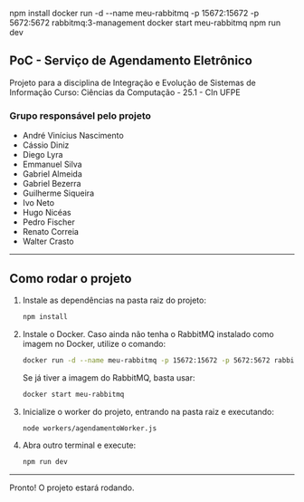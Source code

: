 npm install
docker run -d --name meu-rabbitmq -p 15672:15672 -p 5672:5672 rabbitmq:3-management
docker start meu-rabbitmq
npm run dev
## PoC - Serviço de Agendamento Eletrônico

Projeto para a disciplina de Integração e Evolução de Sistemas de Informação
Curso: Ciências da Computação - 25.1 - CIn UFPE

### Grupo responsável pelo projeto

- André Vinícius Nascimento
- Cássio Diniz
- Diego Lyra
- Emmanuel Silva
- Gabriel Almeida
- Gabriel Bezerra
- Guilherme Siqueira
- Ivo Neto
- Hugo Nicéas
- Pedro Fischer
- Renato Correia
- Walter Crasto

---

## Como rodar o projeto

1. Instale as dependências na pasta raiz do projeto:

	```bash
	npm install
	```

2. Instale o Docker. Caso ainda não tenha o RabbitMQ instalado como imagem no Docker, utilize o comando:

	```bash
	docker run -d --name meu-rabbitmq -p 15672:15672 -p 5672:5672 rabbitmq:3-management
	```

	Se já tiver a imagem do RabbitMQ, basta usar:

	```bash
	docker start meu-rabbitmq
	```

3. Inicialize o worker do projeto, entrando na pasta raiz e executando:

	```bash
	node workers/agendamentoWorker.js
	```

4. Abra outro terminal e execute:

	```bash
	npm run dev
	```

---

Pronto! O projeto estará rodando.